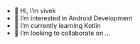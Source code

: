 - 👋 Hi, I’m vivek
- 👀 I’m interested in Android Development
- 🌱 I’m currently learning Kotlin
- 💞️ I’m looking to collaborate on ...

<!---
20BCA00/20BCA00 is a ✨ special ✨ repository because its `README.md` (this file) appears on your GitHub profile.
You can click the Preview link to take a look at your changes.
--->
